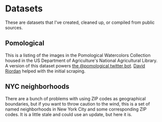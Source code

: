 # Datasets

These are datasets that I've created, cleaned up, or compiled from public sources.

## Pomological

This is a listing of the images in the Pomological Watercolors Collection housed in the US Department of Agriculture's National Agricultural Library. A version of this dataset powers [the @pomological twitter bot](https://twitter.com/pomological). [David Riordan](https://twitter.com/riordan) helped with the initial scraping.

## NYC neighborhoods

There are a bunch of problems with using ZIP codes as geographical boundaries, but if you want to throw caution to the wind, this is a set of named neighborhoods in New York City and some corresponding ZIP codes. It is a little stale and could use an update, but here it is.
